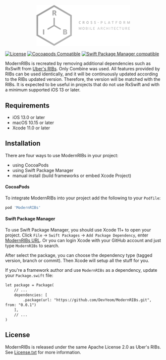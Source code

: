 <p align="center">
<img src="https://github.com/DevYeom/ModernRIBs/blob/assets/modernrib_horizontal_image.png" width="60%" height="60%" alt="ModernRIBs"/>
</p>

[![License](https://img.shields.io/badge/License-Apache%202.0-blue.svg)](https://opensource.org/licenses/Apache-2.0)
[![Cocoapods Compatible](https://img.shields.io/cocoapods/v/ModernRIBs.svg)](https://cocoapods.org/pods/ModernRIBs)
[![Swift Package Manager compatible](https://img.shields.io/badge/Swift%20Package%20Manager-compatible-brightgreen.svg)](https://github.com/apple/swift-package-manager)

ModernRIBs is recreated by removing additional dependencies such as RxSwift from [Uber's RIBs](https://github.com/uber/RIBs). Only Combine was used. All features provided by RIBs can be used identically, and it will be continuously updated according to the RIBs updated version. Therefore, the version will be matched with the RIBs. It is expected to be useful in projects that do not use RxSwift and with a minimum supported iOS 13 or later.

## Requirements

- iOS 13.0 or later
- macOS 10.15 or later
- Xcode 11.0 or later

## Installation

There are four ways to use ModernRIBs in your project:

- using CocoaPods
- using Swift Package Manager
- manual install (build frameworks or embed Xcode Project)

#### CocoaPods

To integrate ModernRIBs into your project add the following to your `Podfile`:

```ruby
pod 'ModernRIBs'
```

#### Swift Package Manager

To use Swift Package Manager, you should use Xcode 11+ to open your project. Click `File` -> `Swift Packages` -> `Add Package Dependency`, enter [ModernRIBs URL](https://github.com/DevYeom/ModernRIBs.git). Or you can login Xcode with your GitHub account and just type `ModernRIBs` to search.

After select the package, you can choose the dependency type (tagged version, branch or commit). Then Xcode will setup all the stuff for you.

If you're a framework author and use `ModernRIBs` as a dependency, update your `Package.swift` file:

```
let package = Package(
    // ...
    dependencies: [
        .package(url: "https://github.com/DevYeom/ModernRIBs.git", from: "0.0.1")
    ],
    // ...
)
```

## License

ModernRIBs is released under the same Apache License 2.0 as Uber's RIBs. See [License.txt](https://github.com/DevYeom/ModernRIBs/blob/main/LICENSE.txt) for more information.
